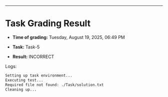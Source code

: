 
---
# Task Grading Result

- **Time of grading:** Tuesday, August 19, 2025, 06:49 PM

- **Task:** Task-5

- **Result:** INCORRECT


Logs:
```bash
Setting up task environment...
Executing test...
Required file not found: ./Task/solution.txt
Cleaning up...
```

